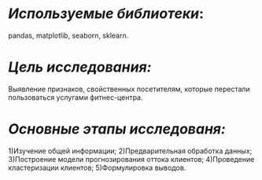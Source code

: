 # *Используемые библиотеки*: 
pandas, matplotlib, seaborn, sklearn.
# *Цель исследования:* 
Выявление признаков, свойственных посетителям, которые перестали пользоваться услугами фитнес-центра.
# *Основные этапы исследованя:* 
1)Изучение общей информации;
2)Предварительная обработка данных;
3)Построение модели прогнозирования оттока клиентов;
4)Проведение кластеризации клиентов;
5)Формулировка выводов.

